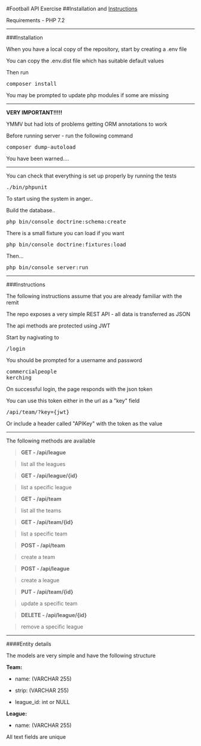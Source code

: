 #Football API Exercise
##Installation and [Instructions](#instructions)

Requirements - PHP 7.2

---
###Installation

When you have a local copy of the repository, start by creating a .env file

You can copy the .env.dist file which has suitable default values

Then run

<pre>
composer install
</pre>

You may be prompted to update php modules if some are missing

***
**VERY IMPORTANT!!!!!**

YMMV but had lots of problems getting ORM annotations to work

Before running server - run the following command

<pre>
composer dump-autoload
</pre>

You have been warned....

***
You can check that everything is set up properly by running the tests

<pre>
./bin/phpunit
</pre>

To start using the system in anger..

Build the database..

<pre>
php bin/console doctrine:schema:create
</pre>

There is a small fixture you can load if you want

<pre>
php bin/console doctrine:fixtures:load
</pre>

Then... 

<pre>
php bin/console server:run
</pre>
---
<a name="instructions"></a>
###Instructions

The following instructions assume that you are already familiar with the remit

The repo exposes a very simple REST API - all data is transferred as JSON

The api methods are protected using JWT

Start by nagivating to 

<pre>
/login
</pre>

You should be prompted for a username and password

<pre>
commercialpeople
kerching
</pre>

On successful login, the page responds with the json token

You can use this token either in the url as a "key" field

<pre>
/api/team/?key={jwt}
</pre>

Or include a header called "APIKey" with the token as the value

***
The following methods are available

> **GET - /api/league**

> list all the leagues

> **GET - /api/league/{id}**

> list a specific league

> **GET - /api/team**

> list all the teams

> **GET - /api/team/{id}**

> list a specific team

> **POST - /api/team**

> create a team

> **POST - /api/league**

> create a league

> **PUT - /api/team/{id}**

> update a specific team

> **DELETE - /api/league/{id}**

> remove a specific league

***

####Entity details

The models are very simple and have the following structure

**Team:**

* name: (VARCHAR 255)

* strip: (VARCHAR 255)

* league_id: int or NULL

**League:**

* name: (VARCHAR 255)

All text fields are unique


